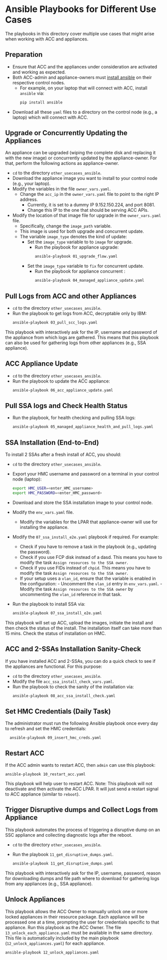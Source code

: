 # Ansible Playbooks for Different Use Cases

The playbooks in this directory cover multiple use cases that might arise when
working with ACC and appliances.

## Preparation

- Ensure that ACC and the appliances under consideration are activated and
  working as expected.
- Both ACC-admin and appliance-owners must
  [install ansible](https://docs.ansible.com/ansible/latest/installation_guide/intro_installation.html) on
  their respective control nodes.
  - For example, on your laptop that will connect with ACC, install `ansible` via:
    ```bash
    pip install ansible
    ```
- Download all these `yaml` files to a directory on the control node (e.g., a
  laptop) which will connect with ACC.

## Upgrade or Concurrently Updating the Appliances

An appliance can be upgraded (wiping the complete disk and replacing it with the
new image) or concurrently updated by the appliance-owner. For that, perform the
following actions as appliance-owner.

- `cd` to the directory `other_usecases_ansible`.
- Download the appliance image you want to install to your control node (e.g., 
  your laptop).
- Modify the variables in the file `owner_vars.yaml`.
  - Change the `acc_ip` in the `owner_vars.yaml` file to point to the right
    IP address.
    - Currently, it is set to a dummy IP 9.152.150.224, and port 8081.
    - Change this IP to the one that should be serving ACC APIs.
- Modify the location of that image file for upgrade in the `owner_vars.yaml` file.
  - Specifically, change the `image_path` variable.
  - This image is used for both upgrade and concurrent update.
  - The variable `image_type` denotes the kind of update:
    - Set the `image_type` variable to to `image` for upgrade.
      - Run the playbook for appliance upgrade:
        ```bash
        ansible-playbook 01_upgrade_flow.yaml
        ```
    - Set the `image_type` variable to `fix` for concurrent update.
      - Run the playbook for appliance concurrent :
        ```bash
        ansible-playbook 04_managed_appliance_update.yaml
        ```

## Pull Logs from ACC and other Appliances

- `cd` to the directory `other_usecases_ansible`.
- Run the playbook to get logs from ACC, decryptable only by IBM:
  ```bash
  ansible-playbook 03_pull_scc_logs.yaml
  ```

This playbook with interactively ask for the IP, username and password of the
appliance from which logs are gathered. This means that this playbook can also be
used for gathering logs from other appliances (e.g., SSA appliance).


## ACC Appliance Update

- `cd` to the directory `other_usecases_ansible`.
- Run the playbook to update the ACC appliance:
  ```bash
  ansible-playbook 06_acc_appliance_update.yaml
  ```

## Pull SSA logs and Check Health Status

- Run the playbook, for health checking and pulling SSA logs:
  ```bash
  ansible-playbook 05_managed_appliance_health_and_pull_logs.yaml
  ```

## SSA Installation (End-to-End)

To install 2 SSAs after a fresh install of ACC, you should:

- `cd` to the directory `other_usecases_ansible`.
- Export your HMC username and password on a terminal in your control node
  (laptop):
  ```bash
  export HMC_USER=<enter_HMC_username>
  export HMC_PASSWORD=<enter_HMC_password>
  ```
- Download and store the SSA installation image to your control node.
- Modify the `env_vars.yaml` file.
  - Modify the variables for the LPAR that appliance-owner will use for installing
    the appliance.
- Modify the `07_ssa_install_e2e.yaml` playbook if required. For example:
  - Check if you have to remove a task in the playbook (e.g.,
    updating the password).
  - Check if you use FCP disk instead of a dasd. This means you have to
    modify the task `Assign resources to the SSA owner`.
  - Check if you use FIDs instead of `chpid`. This means you have to modify the
    task `Assign resources to the SSA owner`.
  - If your setup uses a `vlan_id`, ensure that the variable is enabled in the configuration:
        - Uncomment the `vlan_id` entry in `env_vars.yaml`.
        - Modify the task `Assign resources to the SSA owner` by uncommenting the `vlan_id` reference in that task.

- Run the playbook to install SSA via:
  ```bash
  ansible-playbook 07_ssa_install_e2e.yaml
  ```

This playbook will set up ACC, upload the images, initiate the install and then
check the status of the install. The installation itself can take more than 15
mins. Check the status of installation on HMC.

## ACC and 2-SSAs Installation Sanity-Check

If you have installed ACC and 2-SSAs, you can do a quick check to see if the
appliances are functional. For this purpose:

- `cd` to the directory `other_usecases_ansible`.
- Modify the file `acc_ssa_install_check_vars.yaml`.
- Run the playbook to check the sanity of the installation via:
  ```bash
  ansible-playbook 08_acc_ssa_install_check.yaml
  ```

## Set HMC Credentials (Daily Task)

The administrator must run the following Ansible playbook once every day to refresh and set the HMC credentials:
  ```
    ansible-playbook 09_insert_hmc_creds.yaml
  ```

## Restart ACC

If the ACC admin wants to restart ACC, then `admin` can use this playbook:

```
ansible-playbook 10_restart_acc.yaml
```

This playbook will help user to restart ACC.
Note: This playbook will not deactivate and then activate the ACC LPAR. It will just send a restart signal to ACC appliance (similar to `reboot`).

## Trigger Disruptive dumps and Collect Logs from Appliance

This playbook automates the process of triggering a disruptive dump on an SSC appliance and collecting diagnostic logs after the reboot.
- `cd` to the directory `other_usecases_ansible`.
- Run the playbook `11_get_disruptive_dumps.yaml`.

  ```bash
  ansible-playbook 11_get_disruptive_dumps.yaml
  ```

This playbook with interactively ask for the IP, username, password, reason for downloading dumps and file path where to download for gathering logs from any appliances (e.g., SSA appliance).

## Unlock Appliances

This playbook allows the ACC Owner to manually unlock one or more locked appliances in their resource package.
Each appliance will be processed one at a time, prompting the user for credentials specific to that appliance.
Run this playbook as the ACC Owner.
The file `13_unlock_each_appliance.yaml` must be available in the same directory.
This file is automatically included by the main playbook (`12_unlock_appliances.yaml`) for each appliance.

```
ansible-playbook 12_unlock_appliances.yaml
```